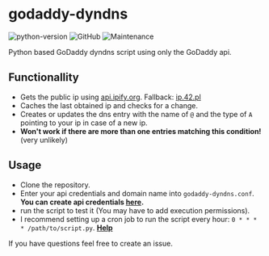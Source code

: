 # godaddy-dyndns

![python-version](https://img.shields.io/badge/python-3.7-blue)
![GitHub](https://img.shields.io/github/license/leonlatsch/godaddy-dyndns)
![Maintenance](https://img.shields.io/maintenance/yes/2019)


Python based GoDaddy dyndns script using only the GoDaddy api.

## Functionallity

- Gets the public ip using [api.ipify.org](https://api.ipify.org/?format=raw). Fallback: [ip.42.pl](http://ip.42.pl/raw)
- Caches the last obtained ip and checks for a change.
- Creates or updates the dns entry with the name of `@` and the type of `A` pointing to your ip in case of a new ip.
- **Won't work if there are more than one entries matching this condition!** (very unlikely)

## Usage

- Clone the repository.
- Enter your api credentials and domain name into `godaddy-dyndns.conf`. **You can create api credentials [here](https://developer.godaddy.com).**
- run the script to test it (You may have to add execution permissions).
- I recommend setting up a cron job to run the script every hour: `0 * * * * /path/to/script.py`. **[Help](https://crontab.guru)**

If you have questions feel free to create an issue.
